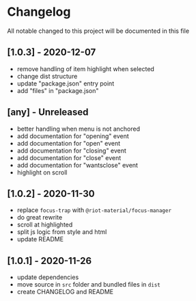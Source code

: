 # Changelog
All notable changed to this project will be documented in this file

## [1.0.3] - 2020-12-07
- remove handling of item highlight when selected
- change dist structure
- update "package.json" entry point
- add "files" in "package.json"

## [any] - Unreleased
- better handling when menu is not anchored
- add documentation for "opening" event
- add documentation for "open" event
- add documentation for "closing" event
- add documentation for "close" event
- add documentation for "wantsclose" event
- highlight on scroll

## [1.0.2] - 2020-11-30
- replace `focus-trap` with `@riot-material/focus-manager`
- do great rewrite
- scroll at highlighted
- split js logic from style and html
- update README

## [1.0.1] - 2020-11-26
- update dependencies
- move source in `src` folder and bundled files in `dist`
- create CHANGELOG and README